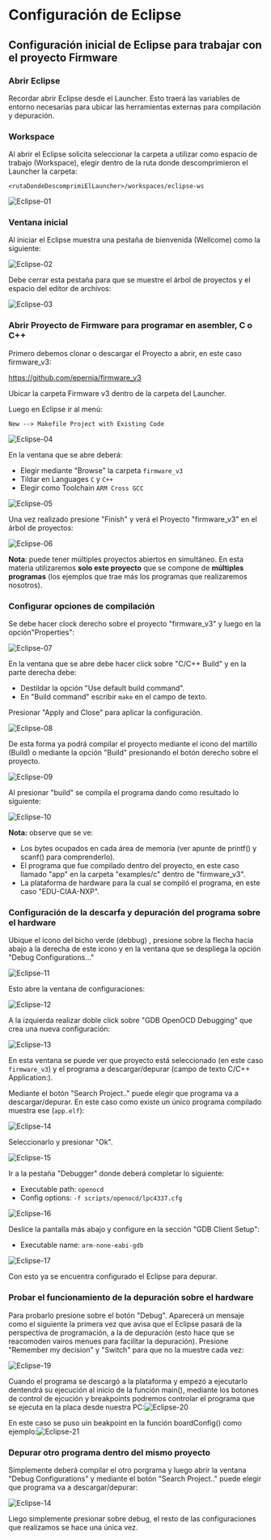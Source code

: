 # Configuración de Eclipse

## Configuración inicial de Eclipse para trabajar con el proyecto Firmware

### Abrir Eclipse

Recordar abrir Eclipse desde el Launcher. Esto traerá las variables de entorno necesarias para ubicar las herramientas externas para compilación y depuración.

### Workspace

Al abrir el Eclipse solicita seleccionar la carpeta a utilizar como espacio de trabajo (Workspace), elegir dentro de la ruta donde descomprimieron el Launcher la carpeta:

```
<rutaDondeDescomprimiElLauncher>/workspaces/eclipse-ws
```

![Eclipse-01](Eclipse-Win01.png)

### Ventana inicial

Al iniciar el Eclipse muestra una pestaña de bienvenida (Wellcome) como la siguiente:

![Eclipse-02](Eclipse-Win02.png)

Debe cerrar esta pestaña para que se muestre el árbol de proyectos y el espacio del editor de archivos:

![Eclipse-03](Eclipse-Win03.png)

### Abrir Proyecto de Firmware para programar en asembler, C o C++

Primero debemos clonar o descargar el Proyecto a abrir, en este caso firmware_v3:

https://github.com/epernia/firmware_v3

Ubicar la carpeta Firmware v3 dentro de la carpeta del Launcher. 

Luego en Eclipse ir al menú:

```
New --> Makefile Project with Existing Code
```

![Eclipse-04](Eclipse-Win04.png)

En la ventana que se abre deberá:

- Elegir mediante "Browse" la carpeta ```firmware_v3```
- Tildar en Languages ```C``` y ```C++```
- Elegir como Toolchain ```ARM Cross GCC```

![Eclipse-05](Eclipse-Win05.png)

Una vez realizado presione "Finish" y verá el Proyecto "firmware_v3" en el árbol de proyectos:

![Eclipse-06](Eclipse-Win06.png)

**Nota**: puede tener múltiples proyectos abiertos en simultáneo. En esta materia utilizaremos **solo este proyecto** que se compone de **múltiples programas** (los ejemplos que trae más los programas que realizaremos nosotros).

### Configurar opciones de compilación

Se debe hacer clock derecho sobre el proyecto "firmware_v3" y luego en la opción"Properties":

![Eclipse-07](Eclipse-Win07.png)

En la ventana que se abre debe hacer click sobre "C/C++ Build" y en la parte derecha debe:

- Destildar la opción "Use default build command".
- En "Build command" escribir ```make``` en el campo de texto.

Presionar "Apply and Close" para aplicar la configuración.

![Eclipse-08](Eclipse-Win08.png)

De esta forma ya podrá compilar el proyecto mediante el icono del martillo (Build) o mediante la opción "Build" presionando el botón derecho sobre el proyecto.

![Eclipse-09](Eclipse-Win09.png)

Al presionar "build" se compila el programa dando como resultado lo siguiente:

![Eclipse-10](Eclipse-Win10.png)

**Nota:** observe que se ve: 

- Los bytes ocupados en cada área de memoria (ver apunte de printf() y scanf() para comprenderlo).
- El programa que fue compilado dentro del proyecto, en este caso llamado "app" en la carpeta "examples/c" dentro de "firmware_v3".
- La plataforma de hardware para la cual se compiló el programa, en este caso "EDU-CIAA-NXP".

### Configuración de la descarfa y depuración del programa sobre el hardware

Ubique el ícono del bicho verde (debbug) , presione sobre la flecha hacia abajo a la derecha de este icono y en la ventana que se despliega la opción "Debug Configurations..."

![Eclipse-11](Eclipse-Win11.png)

Esto abre la ventana de configuraciones:

![Eclipse-12](Eclipse-Win12.png)

A la izquierda realizar doble click sobre "GDB OpenOCD Debugging" que crea una nueva configuración:

![Eclipse-13](Eclipse-Win13.png)

En esta ventana se puede ver que proyecto está seleccionado (en este caso ```firmware_v3```) y el programa a descargar/depurar (campo de texto C/C++ Application:). 

Mediante el botón "Search Project.." puede elegir que programa va a descargar/depurar. En este caso como existe un único programa compilado muestra ese (```app.elf```):

![Eclipse-14](Eclipse-Win14.png)

Seleccionarlo y presionar "Ok".

![Eclipse-15](Eclipse-Win15.png)

Ir a la pestaña "Debugger" donde deberá completar lo siguiente:

- Executable path: ```openocd```
- Config options: ```-f scripts/openocd/lpc4337.cfg```

![Eclipse-16](Eclipse-Win16.png)

Deslice la pantalla más abajo y configure en la sección "GDB Client Setup":

- Executable name: ```arm-none-eabi-gdb```

![Eclipse-17](Eclipse-Win17.png)

Con esto ya se encuentra configurado el Eclipse para depurar. 

### Probar el funcionamiento de la depuración sobre el hardware

Para probarlo presione sobre el botón "Debug". Aparecerá un mensaje como el siguiente la primera vez que avisa que el Eclipse pasará de la perspectiva de programación, a la de depuración (esto hace que se reacomoden vairos menues para facilitar la depuración). Presione "Remember my decision" y "Switch" para que no la muestre cada vez:

![Eclipse-19](Eclipse-Win19.png)

Cuando el programa se descargó a la plataforma y empezó a ejecutarlo dentendrá su ejecución al inicio de la función main(), mediante los botones de control de ejcución y breakpoints podremos controlar el programa que se ejecuta en la placa desde nuestra PC:![Eclipse-20](Eclipse-Win20.png)

En este caso se puso uin beakpoint en la función boardConfig() como ejemplo:![Eclipse-21](Eclipse-Win21.png)

### Depurar otro programa dentro del mismo proyecto

Simplemente deberá compilar el otro porgrama y luego abrir la ventana "Debug Configurations" y mediante el botón "Search Project.." puede elegir que programa va a descargar/depurar:

![Eclipse-14](C:/CIAA/CIAA_Software_1.0-Win/eclipse/docs/Eclipse-Win14.png)

Liego simplemente presionar sobre debug, el resto de las configuraciones que realizamos se hace una única vez.